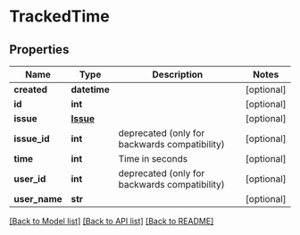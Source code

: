 # TrackedTime

## Properties
Name | Type | Description | Notes
------------ | ------------- | ------------- | -------------
**created** | **datetime** |  | [optional] 
**id** | **int** |  | [optional] 
**issue** | [**Issue**](Issue.md) |  | [optional] 
**issue_id** | **int** | deprecated (only for backwards compatibility) | [optional] 
**time** | **int** | Time in seconds | [optional] 
**user_id** | **int** | deprecated (only for backwards compatibility) | [optional] 
**user_name** | **str** |  | [optional] 

[[Back to Model list]](../README.md#documentation-for-models) [[Back to API list]](../README.md#documentation-for-api-endpoints) [[Back to README]](../README.md)

